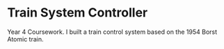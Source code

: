 # Train System Controller
Year 4 Coursework. I built a train control system based on the 1954 Borst Atomic train. 
